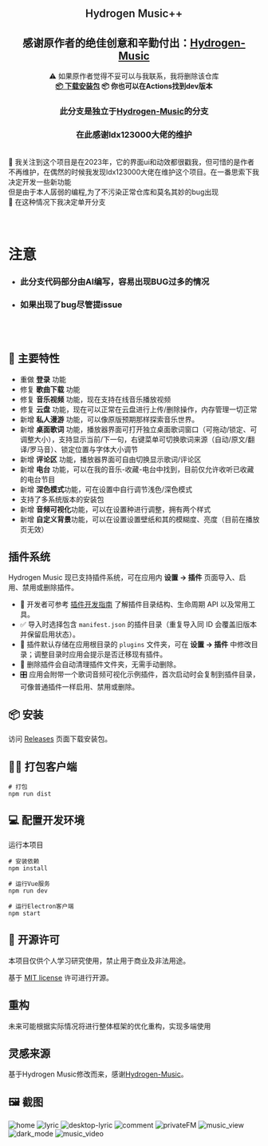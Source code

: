 <br />
<p align="center">

  <h2 align="center" style="font-weight: 600">Hydrogen Music++</h2>

  <p align="center">
    <h2 align="center">感谢原作者的绝佳创意和辛勤付出：<a href="https://github.com/Kaidesuyo/Hydrogen-Music" target="blank"><strong>Hydrogen-Music</strong></a></h2>
     <p align="center">
    ⚠️ 如果原作者觉得不妥可以与我联系，我将删除该仓库
    <br />
    <a href="#%EF%B8%8F-安装" target="blank"><strong>📦️ 下载安装包</strong></a>
    <a ><strong>📦️ 你也可以在Actions找到dev版本</strong></a>
    <h3 align="center">此分支是独立于<a href="https://github.com/Kaidesuyo/Hydrogen-Music" target="blank"><strong>Hydrogen-Music</strong></a>的分支
    <h3 align="center">在此感谢ldx123000大佬的维护</h3>
    <br />
    🎵 我关注到这个项目是在2023年，它的界面ui和动效都很戳我，但可惜的是作者不再维护，在偶然的时候我发现ldx123000大佬在维护这个项目。在一番思索下我决定开发一些新功能
    <br />但是由于本人孱弱的编程,为了不污染正常仓库和莫名其妙的bug出现
    <br />🔄 在这种情况下我决定单开分支
    <br />
    <br />
    <br />
  </p>
</p>

# 注意
- ### 此分支代码部分由AI编写，容易出现BUG过多的情况
- ### 如果出现了bug尽管提issue
<br/>
<br/>

## 🌟 主要特性

- 重做 **登录** 功能
- 修复 **歌曲下载** 功能
- 修复 **音乐视频** 功能，现在支持在线音乐播放视频
- 修复 **云盘** 功能，现在可以正常在云盘进行上传/删除操作，内存管理一切正常
- 新增 **私人漫游** 功能，可以像原版预期那样探索音乐世界。
- 新增 **桌面歌词** 功能，播放器界面可打开独立桌面歌词窗口（可拖动/锁定、可调整大小），支持显示当前/下一句，右键菜单可切换歌词来源（自动/原文/翻译/罗马音）、锁定位置与字体大小调节
- 新增 **评论区** 功能，播放器界面可自由切换显示歌词/评论区
- 新增 **电台** 功能，可以在我的音乐-收藏-电台中找到，目前仅允许收听已收藏的电台节目
- 新增 **深色模式**功能，可在设置中自行调节浅色/深色模式
- 支持了多系统版本的安装包
- 新增 **音频可视化**功能，可以在设置种进行调整，拥有两个样式
- 新增 **自定义背景**功能，可以在设置设置壁纸和其的模糊度、亮度（目前在播放页无效）

## 插件系统

Hydrogen Music 现已支持插件系统，可在应用内 **设置 → 插件** 页面导入、启用、禁用或删除插件。

- 📘 开发者可参考 [插件开发指南](./docs/plugin-development.md) 了解插件目录结构、生命周期 API 以及常用工具。
- ✅ 导入时选择包含 `manifest.json` 的插件目录（重复导入同 ID 会覆盖旧版本并保留启用状态）。
- 📂 插件默认存储在应用根目录的 `plugins` 文件夹，可在 **设置 → 插件** 中修改目录；调整目录时应用会提示是否迁移现有插件。
- 🧹 删除插件会自动清理插件文件夹，无需手动删除。
- 🎛️ 应用会附带一个歌词音频可视化示例插件，首次启动时会复制到插件目录，可像普通插件一样启用、禁用或删除。
  
## 📦️ 安装

访问 [Releases](https://github.com/acnekot/Hydrogen-Music/releases)
页面下载安装包。

## 👷‍♂️ 打包客户端

```shell
# 打包
npm run dist
```

## :computer: 配置开发环境

运行本项目

```shell
# 安装依赖
npm install

# 运行Vue服务
npm run dev

# 运行Electron客户端
npm start
```

## 📜 开源许可

本项目仅供个人学习研究使用，禁止用于商业及非法用途。

基于 [MIT license](https://opensource.org/licenses/MIT) 许可进行开源。

## 重构
未来可能根据实际情况将进行整体框架的优化重构，实现多端使用
## 灵感来源

基于Hydrogen Music修改而来，感谢[Hydrogen-Music](https://github.com/Kaidesuyo/Hydrogen-Music)。


## 🖼️ 截图

![home][home-screenshot]
![lyric][lyric-screenshot]
![desktop-lyric][desktop-lyric-screenshot]
![comment][comment-screenshot]
![privateFM][privateFM-screenshot]
![music_view][music_view-screenshot]
![dark_mode][dark_mode-screenshot]
![music_video][music_video-screenshot]

<!-- MARKDOWN LINKS & IMAGES -->
<!-- https://www.markdownguide.org/basic-syntax/#reference-style-links -->

[home-screenshot]: img/home.png
[lyric-screenshot]: img/lyric.png
[desktop-lyric-screenshot]: img/desktop-lyric.png
[comment-screenshot]: img/comment.png
[privateFM-screenshot]: img/privateFM.png
[dark_mode-screenshot]: img/dark_mode.png
[music_video-screenshot]: img/music_video.png
[music_view-screenshot]: img/music_view.png
